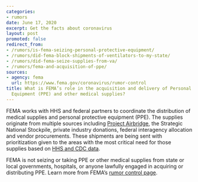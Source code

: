 ```yaml
---
categories:
- rumors
date: June 17, 2020
excerpt: Get the facts about coronavirus
layout: post
promoted: false
redirect_from:
- /rumors/is-fema-seizing-personal-protective-equipment/
- /rumors/did-fema-block-shipments-of-ventilators-to-my-state/
- /rumors/did-fema-seize-supplies-from-va/
- /rumors/fema-and-acquisition-of-ppe/
sources:
- agency: fema
  url: https://www.fema.gov/coronavirus/rumor-control
title: What is FEMA’s role in the acquisition and delivery of Personal Protective
  Equipment (PPE) and other medical supplies?
---
```


FEMA works with HHS and federal partners to coordinate the distribution of medical supplies and personal protective equipment (PPE). The supplies originate from multiple sources including [Project Airbridge](https://www.fema.gov/news-release/2020/04/08/fema-covid-19-supply-chain-task-force-supply-chain-stabilization), the Strategic National Stockpile, private industry donations, federal interagency allocation and vendor procurements. These shipments are being sent with prioritization given to the areas with the most critical need for those supplies based on [HHS and CDC data](https://www.fema.gov/news-release/2020/04/18/coronavirus-covid-19-pandemic-national-resource-prioritization-cell).

FEMA is not seizing or taking PPE or other medical supplies from state or local governments, hospitals, or anyone lawfully engaged in acquiring or distributing PPE. Learn more from FEMA’s [rumor control page](https://www.fema.gov/coronavirus/rumor-control).